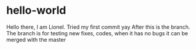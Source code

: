 # hello-world

Hello there,
I am Lionel. Tried my first commit yay
After this is the branch.
The branch is for testing new fixes, codes, 
when it has no bugs it can be merged with the master
